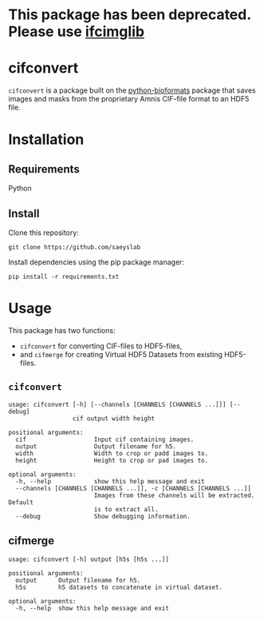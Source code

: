 # This package has been deprecated. Please use [ifcimglib](https://github.ugent.be/mlippeve/ifcimglib)

# cifconvert
`cifconvert` is a package built on the [python-bioformats](https://github.com/CellProfiler/python-bioformats) package that saves images and masks from the proprietary Amnis CIF-file format to an HDF5 file.

# Installation
## Requirements
Python

## Install
Clone this repository:
```
git clone https://github.com/saeyslab
```
Install dependencies using the pip package manager:
```
pip install -r requirements.txt
```
# Usage
This package has two functions:
- `cifconvert` for converting CIF-files to HDF5-files,
- and `cifmerge` for creating Virtual HDF5 Datasets from existing HDF5-files.

## `cifconvert`
```
usage: cifconvert [-h] [--channels [CHANNELS [CHANNELS ...]]] [--debug]
                  cif output width height

positional arguments:
  cif                   Input cif containing images.
  output                Output filename for h5.
  width                 Width to crop or padd images to.
  height                Height to crop or pad images to.

optional arguments:
  -h, --help            show this help message and exit
  --channels [CHANNELS [CHANNELS ...]], -c [CHANNELS [CHANNELS ...]]
                        Images from these channels will be extracted. Default
                        is to extract all.
  --debug               Show debugging information.
```
## cifmerge
```
usage: cifconvert [-h] output [h5s [h5s ...]]

positional arguments:
  output      Output filename for h5.
  h5s         h5 datasets to concatenate in virtual dataset.

optional arguments:
  -h, --help  show this help message and exit
```
